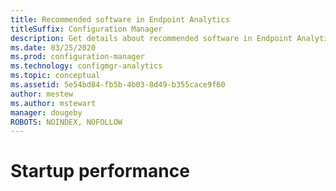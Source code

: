 ```yaml
---
title: Recommended software in Endpoint Analytics
titleSuffix: Configuration Manager
description: Get details about recommended software in Endpoint Analytics
ms.date: 03/25/2020
ms.prod: configuration-manager
ms.technology: configmgr-analytics
ms.topic: conceptual
ms.assetid: 5e54bd84-fb5b-4b03-8d49-b355cace9f60
author: mestew
ms.author: mstewart
manager: dougeby
ROBOTS: NOINDEX, NOFOLLOW 
---
```


# Startup performance